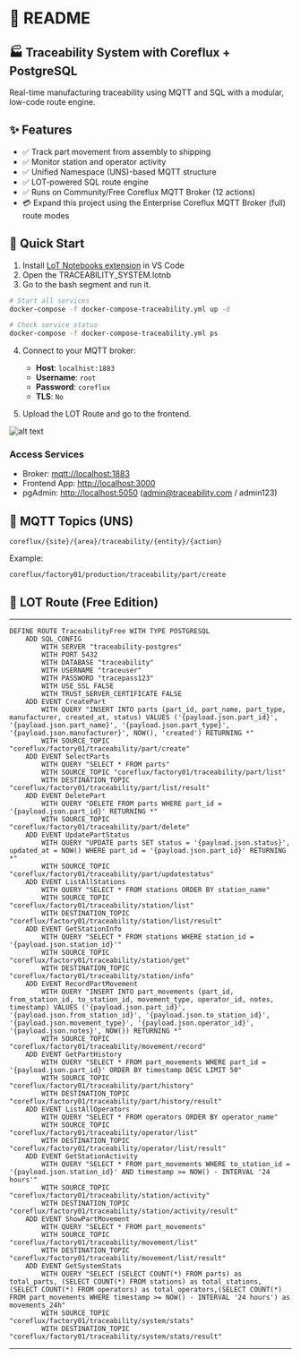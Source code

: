 # 📘 README

## 🏭 Traceability System with Coreflux + PostgreSQL

Real-time manufacturing traceability using MQTT and SQL with a modular, low-code route engine.

## ✨ Features

* ✅ Track part movement from assembly to shipping
* ✅ Monitor station and operator activity
* ✅ Unified Namespace (UNS)-based MQTT structure
* ✅ LOT-powered SQL route engine
* ✅ Runs on Community/Free Coreflux MQTT Broker (12 actions) 
* 💳 Expand this project using the Enterprise Coreflux MQTT Broker (full) route modes

## 🚀 Quick Start

1. Install [LoT Notebooks extension](https://marketplace.visualstudio.com/items?itemName=Coreflux.vscode-lot-notebooks) in VS Code
2. Open the TRACEABILITY_SYSTEM.lotnb
3. Go to the bash segment and run it.
``` bash
# Start all services
docker-compose -f docker-compose-traceability.yml up -d

# Check service status
docker-compose -f docker-compose-traceability.yml ps
```
4. Connect to your MQTT broker:
   - **Host**: `localhist:1883`
   - **Username**: `root`
   - **Password**: `coreflux`
   - **TLS**: `No`

5. Upload the LOT Route and go to the frontend.


![alt text](./img/connect&download.gif)



### Access Services

* Broker: [mqtt://localhost:1883](mqtt://localhost:1883)
* Frontend App: [http://localhost:3000](http://localhost:3000)
* pgAdmin: [http://localhost:5050](http://localhost:5050) ([admin@traceability.com](mailto:admin@traceability.com) / admin123)

## 📡 MQTT Topics (UNS)

```
coreflux/{site}/{area}/traceability/{entity}/{action}
```

Example:

```
coreflux/factory01/production/traceability/part/create
```

## 📄 LOT Route (Free Edition)


---
```lot
DEFINE ROUTE TraceabilityFree WITH TYPE POSTGRESQL
    ADD SQL_CONFIG
        WITH SERVER "traceability-postgres"
        WITH PORT 5432
        WITH DATABASE "traceability"
        WITH USERNAME "traceuser"
        WITH PASSWORD "tracepass123"
        WITH USE_SSL FALSE
        WITH TRUST_SERVER_CERTIFICATE FALSE
    ADD EVENT CreatePart
        WITH QUERY "INSERT INTO parts (part_id, part_name, part_type, manufacturer, created_at, status) VALUES ('{payload.json.part_id}', '{payload.json.part_name}', '{payload.json.part_type}', '{payload.json.manufacturer}', NOW(), 'created') RETURNING *"
        WITH SOURCE_TOPIC "coreflux/factory01/traceability/part/create" 
    ADD EVENT SelectParts
        WITH QUERY "SELECT * FROM parts"
        WITH SOURCE_TOPIC "coreflux/factory01/traceability/part/list"
        WITH DESTINATION_TOPIC "coreflux/factory01/traceability/part/list/result"
    ADD EVENT DeletePart
        WITH QUERY "DELETE FROM parts WHERE part_id = '{payload.json.part_id}' RETURNING *"
        WITH SOURCE_TOPIC "coreflux/factory01/traceability/part/delete"
    ADD EVENT UpdatePartStatus
        WITH QUERY "UPDATE parts SET status = '{payload.json.status}', updated_at = NOW() WHERE part_id = '{payload.json.part_id}' RETURNING *"
        WITH SOURCE_TOPIC "coreflux/factory01/traceability/part/updatestatus"
    ADD EVENT ListAllStations
        WITH QUERY "SELECT * FROM stations ORDER BY station_name"
        WITH SOURCE_TOPIC "coreflux/factory01/traceability/station/list"
        WITH DESTINATION_TOPIC "coreflux/factory01/traceability/station/list/result"
    ADD EVENT GetStationInfo
        WITH QUERY "SELECT * FROM stations WHERE station_id = '{payload.json.station_id}'"
        WITH SOURCE_TOPIC "coreflux/factory01/traceability/station/get"
        WITH DESTINATION_TOPIC "coreflux/factory01/traceability/station/info"
    ADD EVENT RecordPartMovement
        WITH QUERY "INSERT INTO part_movements (part_id, from_station_id, to_station_id, movement_type, operator_id, notes, timestamp) VALUES ('{payload.json.part_id}', '{payload.json.from_station_id}', '{payload.json.to_station_id}', '{payload.json.movement_type}', '{payload.json.operator_id}', '{payload.json.notes}', NOW()) RETURNING *"
        WITH SOURCE_TOPIC "coreflux/factory01/traceability/movement/record"
    ADD EVENT GetPartHistory
        WITH QUERY "SELECT * FROM part_movements WHERE part_id = '{payload.json.part_id}' ORDER BY timestamp DESC LIMIT 50"
        WITH SOURCE_TOPIC "coreflux/factory01/traceability/part/history"
        WITH DESTINATION_TOPIC "coreflux/factory01/traceability/part/history/result"
    ADD EVENT ListAllOperators
        WITH QUERY "SELECT * FROM operators ORDER BY operator_name"
        WITH SOURCE_TOPIC "coreflux/factory01/traceability/operator/list"
        WITH DESTINATION_TOPIC "coreflux/factory01/traceability/operator/list/result"
    ADD EVENT GetStationActivity
        WITH QUERY "SELECT * FROM part_movements WHERE to_station_id = '{payload.json.station_id}' AND timestamp >= NOW() - INTERVAL '24 hours'"
        WITH SOURCE_TOPIC "coreflux/factory01/traceability/station/activity"
        WITH DESTINATION_TOPIC "coreflux/factory01/traceability/station/activity/result"
    ADD EVENT ShowPartMovement
        WITH QUERY "SELECT * FROM part_movements"
        WITH SOURCE_TOPIC "coreflux/factory01/traceability/movement/list"
        WITH DESTINATION_TOPIC "coreflux/factory01/traceability/movement/list/result"
    ADD EVENT GetSystemStats
        WITH QUERY "SELECT (SELECT COUNT(*) FROM parts) as total_parts, (SELECT COUNT(*) FROM stations) as total_stations, (SELECT COUNT(*) FROM operators) as total_operators,(SELECT COUNT(*) FROM part_movements WHERE timestamp >= NOW() - INTERVAL '24 hours') as movements_24h"
        WITH SOURCE_TOPIC "coreflux/factory01/traceability/system/stats"
        WITH DESTINATION_TOPIC "coreflux/factory01/traceability/system/stats/result"
```

---



